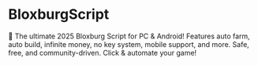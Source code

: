 # BloxburgScript
🚀 The ultimate 2025 Bloxburg Script for PC &amp; Android! Features auto farm, auto build, infinite money, no key system, mobile support, and more. Safe, free, and community-driven. Click &amp; automate your game!
